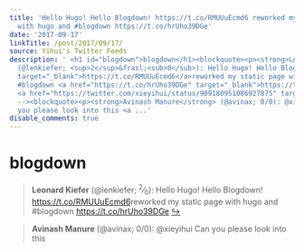 ```yaml
---
title: 'Hello Hugo! Hello Blogdown! https://t.co/RMUUuEcmd6 reworked my static page
  with hugo and #blogdown https://t.co/hrUho39DGe'
date: '2017-09-17'
linkTitle: /post/2017/09/17/
source: Yihui's Twitter Feeds
description: ' <h1 id="blogdown">blogdown</h1><blockquote><p><strong>Leonard Kiefer</strong>
  (@lenkiefer; <sup>2</sup>&frasl;<sub>0</sub>): Hello Hugo! Hello Blogdown! <a href="https://t.co/RMUUuEcmd6"
  target="_blank">https://t.co/RMUUuEcmd6</a>reworked my static page with hugo and
  #blogdown <a href="https://t.co/hrUho39DGe" target="_blank">https://t.co/hrUho39DGe</a>
  <a href="https://twitter.com/xieyihui/status/909180951086927875" target="_blank">&#8618;</a></p></blockquote><!--
  --><blockquote><p><strong>Avinash Manure</strong> (@avinax; 0/0): @xieyihui Can
  you please look into this <a ...'
disable_comments: true
---
```

 <h1 id="blogdown">blogdown</h1><blockquote><p><strong>Leonard Kiefer</strong> (@lenkiefer; <sup>2</sup>&frasl;<sub>0</sub>): Hello Hugo! Hello Blogdown! <a href="https://t.co/RMUUuEcmd6" target="_blank">https://t.co/RMUUuEcmd6</a>reworked my static page with hugo and #blogdown <a href="https://t.co/hrUho39DGe" target="_blank">https://t.co/hrUho39DGe</a> <a href="https://twitter.com/xieyihui/status/909180951086927875" target="_blank">&#8618;</a></p></blockquote><!-- --><blockquote><p><strong>Avinash Manure</strong> (@avinax; 0/0): @xieyihui Can you please look into this <a ...